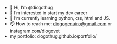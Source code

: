 - 👋 Hi, I’m @diogothug
- 👀 I’m interested in start my dev career
- 🌱 I’m currently learning python, css, html and JS.
- 📫 How to reach me: diogogenuino@gmail.com or instagram.com/diogovet
- my portfolio: diogothug.github.io/portfolio/

<!---
diogothug/diogothug is a ✨ special ✨ repository because its `README.md` (this file) appears on your GitHub profile.
You can click the Preview link to take a look at your changes.
--->
